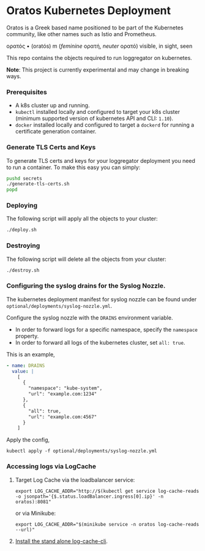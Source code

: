 
# Oratos Kubernetes Deployment

Oratos is a Greek based name positioned to be part of the Kubernetes community,
like other names such as Istio and Prometheus.

ορατός • (oratós) m (_feminine_ ορατή, _neuter_ ορατό)
	visible, in sight, seen


This repo contains the objects required to run loggregator on kubernetes.

**Note**: This project is currently experimental and may change in breaking
ways.

### Prerequisites

- A k8s cluster up and running.
- `kubectl` installed locally and configured to target your k8s cluster
  (minimum supported version of kubernetes API and CLI: `1.10`).
- `docker` installed locally and configured to target a `dockerd` for running a
  certificate generation container.

### Generate TLS Certs and Keys

To generate TLS certs and keys for your loggregator deployment you need to run
a container. To make this easy you can simply:

```bash
pushd secrets
./generate-tls-certs.sh
popd
```

### Deploying

The following script will apply all the objects to your cluster:

```bash
./deploy.sh
```

### Destroying

The following script will delete all the objects from your cluster:

```bash
./destroy.sh
```

### Configuring the syslog drains for the Syslog Nozzle.

The kubernetes deployment manifest for syslog nozzle can be found under
`optional/deployments/syslog-nozzle.yml`.

Configure the syslog nozzle with the `DRAINS` environment variable.
- In order to forward logs for a specific namespace, specify the `namespace`
property.
- In order to forward all logs of the kubernetes cluster, set `all: true`.

This is an example,

```yaml
- name: DRAINS
  value: |
    [
      {
        "namespace": "kube-system",
        "url": "example.com:1234"
      },
      {
        "all": true,
        "url": "example.com:4567"
      }
    ]
```

Apply the config,
```
kubectl apply -f optional/deployments/syslog-nozzle.yml
```

### Accessing logs via LogCache

1. Target Log Cache via the loadbalancer service:
   ```
   export LOG_CACHE_ADDR="http://$(kubectl get service log-cache-reads -o jsonpath='{$.status.loadBalancer.ingress[0].ip}' -n oratos):8081"
   ```

   or via Minikube:
   ```
   export LOG_CACHE_ADDR="$(minikube service -n oratos log-cache-reads --url)"
   ```
1. [Install the stand alone log-cache-cli][log-cache-cli].

[log-cache-cli]: https://github.com/cloudfoundry/log-cache-cli#stand-alone-cli
